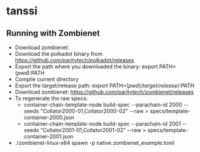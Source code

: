 # tanssi

## Running with Zombienet

- Download zombienet: 
- Download the polkadot binary from https://github.com/paritytech/polkadot/releases
- Export the path where you downloaded the binary: export PATH=$(pwd):$PATH
- Compile current directory
- Export the target/release path: export PATH=$(pwd)/target/release/:$PATH
- Download zombienet: https://github.com/paritytech/zombienet/releases
- To regenerate the raw specs:
    - container-chain-template-node build-spec --parachain-id 2000 --seeds "Collator2000-01,Collator2000-02" --raw > specs/template-container-2000.json
    - container-chain-template-node build-spec --parachain-id 2001 --seeds "Collator2001-01,Collator2001-02" --raw > specs/template-container-2001.json
- ./zombienet-linux-x64 spawn -p native zombienet_example.toml